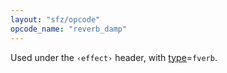 ```yaml
---
layout: "sfz/opcode"
opcode_name: "reverb_damp"
---
```

Used under the `‹effect›` header, with [type]=`fverb`.


[type]: type#fverb
